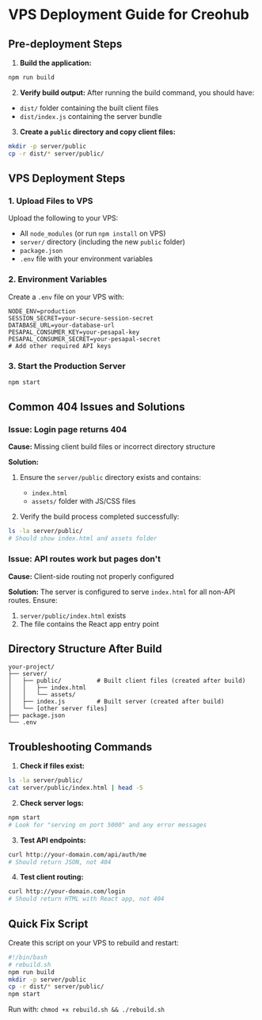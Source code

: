 # VPS Deployment Guide for Creohub

## Pre-deployment Steps

1. **Build the application:**
```bash
npm run build
```

2. **Verify build output:**
After running the build command, you should have:
- `dist/` folder containing the built client files
- `dist/index.js` containing the server bundle

3. **Create a `public` directory and copy client files:**
```bash
mkdir -p server/public
cp -r dist/* server/public/
```

## VPS Deployment Steps

### 1. Upload Files to VPS
Upload the following to your VPS:
- All `node_modules` (or run `npm install` on VPS)
- `server/` directory (including the new `public` folder)
- `package.json`
- `.env` file with your environment variables

### 2. Environment Variables
Create a `.env` file on your VPS with:
```env
NODE_ENV=production
SESSION_SECRET=your-secure-session-secret
DATABASE_URL=your-database-url
PESAPAL_CONSUMER_KEY=your-pesapal-key
PESAPAL_CONSUMER_SECRET=your-pesapal-secret
# Add other required API keys
```

### 3. Start the Production Server
```bash
npm start
```

## Common 404 Issues and Solutions

### Issue: Login page returns 404
**Cause:** Missing client build files or incorrect directory structure

**Solution:**
1. Ensure the `server/public` directory exists and contains:
   - `index.html`
   - `assets/` folder with JS/CSS files
   
2. Verify the build process completed successfully:
```bash
ls -la server/public/
# Should show index.html and assets folder
```

### Issue: API routes work but pages don't
**Cause:** Client-side routing not properly configured

**Solution:** The server is configured to serve `index.html` for all non-API routes. Ensure:
1. `server/public/index.html` exists
2. The file contains the React app entry point

## Directory Structure After Build
```
your-project/
├── server/
│   ├── public/          # Built client files (created after build)
│   │   ├── index.html
│   │   └── assets/
│   ├── index.js         # Built server (created after build)
│   └── [other server files]
├── package.json
└── .env
```

## Troubleshooting Commands

1. **Check if files exist:**
```bash
ls -la server/public/
cat server/public/index.html | head -5
```

2. **Check server logs:**
```bash
npm start
# Look for "serving on port 5000" and any error messages
```

3. **Test API endpoints:**
```bash
curl http://your-domain.com/api/auth/me
# Should return JSON, not 404
```

4. **Test client routing:**
```bash
curl http://your-domain.com/login
# Should return HTML with React app, not 404
```

## Quick Fix Script
Create this script on your VPS to rebuild and restart:

```bash
#!/bin/bash
# rebuild.sh
npm run build
mkdir -p server/public
cp -r dist/* server/public/
npm start
```

Run with: `chmod +x rebuild.sh && ./rebuild.sh`
